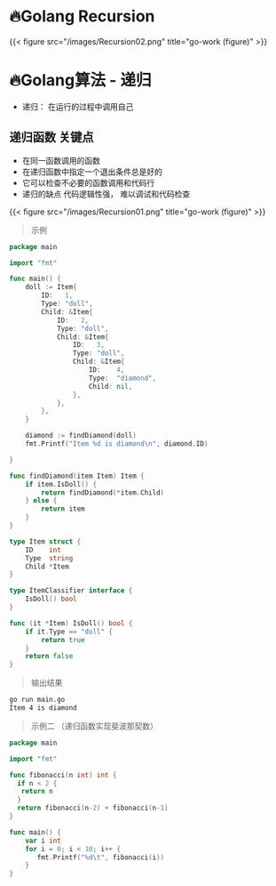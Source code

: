 # 🔥Golang Recursion


{{< figure src="/images/Recursion02.png" title="go-work (figure)" >}}
# 🔥Golang算法 - 递归

* 递归： 在运行的过程中调用自己
<!--more-->

## 递归函数 关键点
* 在同一函数调用的函数
* 在递归函数中指定一个退出条件总是好的
* 它可以检查不必要的函数调用和代码行
* 递归的缺点 代码逻辑性强， 难以调试和代码检查

{{< figure src="/images/Recursion01.png" title="go-work (figure)" >}}

> 示例
```go
package main

import "fmt"

func main() {
	doll := Item{
		ID:   1,
		Type: "doll",
		Child: &Item{
			ID:   2,
			Type: "doll",
			Child: &Item{
				ID:   3,
				Type: "doll",
				Child: &Item{
					ID:    4,
					Type:  "diamond",
					Child: nil,
				},
			},
		},
	}

	diamond := findDiamond(doll)
	fmt.Printf("Item %d is diamond\n", diamond.ID)

}

func findDiamond(item Item) Item {
	if item.IsDoll() {
		return findDiamond(*item.Child)
	} else {
		return item
	}
}

type Item struct {
	ID    int
	Type  string
	Child *Item
}

type ItemClassifier interface {
	IsDoll() bool
}

func (it *Item) IsDoll() bool {
	if it.Type == "doll" {
		return true
	}
	return false
}
```

> 输出结果
```bash
go run main.go
Item 4 is diamond
```

> 示例二 （递归函数实现斐波那契数）

```go
package main

import "fmt"

func fibonacci(n int) int {
  if n < 2 {
   return n
  }
  return fibonacci(n-2) + fibonacci(n-1)
}

func main() {
    var i int
    for i = 0; i < 10; i++ {
       fmt.Printf("%d\t", fibonacci(i))
    }
}
```
